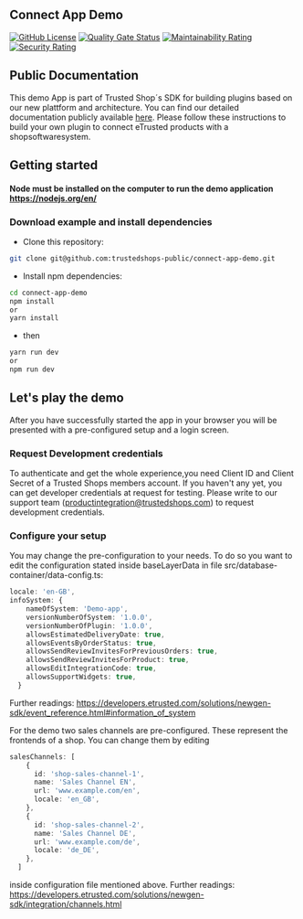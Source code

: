 ## Connect App Demo
[![GitHub License](https://img.shields.io/badge/license-MIT-lightgrey.svg)](https://github.com/trustedshops-public/connect-app-demo/blob/main/LICENSE)
[![Quality Gate Status](https://sonarcloud.io/api/project_badges/measure?project=trustedshops-public_connect-app-demo&metric=alert_status)](https://sonarcloud.io/summary/new_code?id=trustedshops-public_connect-app-demo)
[![Maintainability Rating](https://sonarcloud.io/api/project_badges/measure?project=trustedshops-public_connect-app-demo&metric=sqale_rating)](https://sonarcloud.io/summary/new_code?id=trustedshops-public_connect-app-demo)
[![Security Rating](https://sonarcloud.io/api/project_badges/measure?project=trustedshops-public_connect-app-demo&metric=security_rating)](https://sonarcloud.io/summary/new_code?id=trustedshops-public_connect-app-demo)
## Public Documentation
This demo App is part of Trusted Shop´s SDK for building plugins based on our new plattform and architecture. You can find our detailed documentation publicly available [here](https://developers.etrusted.com/solutions/newgen-sdk/introduction.html). Please follow these instructions to build your own plugin to connect eTrusted products with a shopsoftwaresystem.


## Getting started

#### Node must be installed on the computer to run the demo application https://nodejs.org/en/

### Download example and install dependencies
- Clone this repository:
```sh
git clone git@github.com:trustedshops-public/connect-app-demo.git
```
- Install npm dependencies:
```sh
cd connect-app-demo
npm install
or
yarn install
```
- then
```sh
yarn run dev
or
npm run dev
```

## Let's play the demo
After you have successfully started the app in your browser you will be presented with a pre-configured setup and a login screen.
### Request Development credentials
To authenticate and get the whole experience,you need Client ID and Client Secret of a Trusted Shops members account.
If you haven't any yet, you can get developer credentials at request for testing. 
Please write to our support team (productintegration@trustedshops.com) to request development credentials.

### Configure your setup
You may change the pre-configuration to your needs.
To do so you want to edit the configuration stated inside baseLayerData in file src/database-container/data-config.ts:
```ts
locale: 'en-GB',
infoSystem: {
    nameOfSystem: 'Demo-app',
    versionNumberOfSystem: '1.0.0',
    versionNumberOfPlugin: '1.0.0',
    allowsEstimatedDeliveryDate: true,
    allowsEventsByOrderStatus: true,
    allowsSendReviewInvitesForPreviousOrders: true,
    allowsSendReviewInvitesForProduct: true,
    allowsEditIntegrationCode: true,
    allowsSupportWidgets: true,
  }

```
Further readings: https://developers.etrusted.com/solutions/newgen-sdk/event_reference.html#information_of_system

For the demo two sales channels are pre-configured. These represent the frontends of a shop.
You can change them by editing 
```ts
salesChannels: [
    {
      id: 'shop-sales-channel-1',
      name: 'Sales Channel EN',
      url: 'www.example.com/en',
      locale: 'en_GB',
    },
    {
      id: 'shop-sales-channel-2',
      name: 'Sales Channel DE',
      url: 'www.example.com/de',
      locale: 'de_DE',
    },
  ]
```
inside configuration file mentioned above.
Further readings: https://developers.etrusted.com/solutions/newgen-sdk/integration/channels.html



